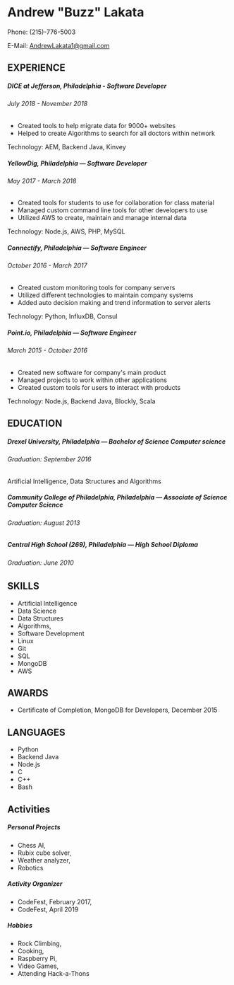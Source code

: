 # Andrew "Buzz" Lakata

Phone: (215)-776-5003

E-Mail: AndrewLakata1@gmail.com

## EXPERIENCE

##### DICE at Jefferson, Philadelphia - Software Developer 
###### July  2018 - November 2018

- Created tools to help migrate data for 9000+ websites
- Helped to create Algorithms to search for all doctors within network

Technology: AEM, Backend Java, Kinvey

##### YellowDig, Philadelphia — Software Developer
###### May  2017 - March 2018
- Created tools for students to use for collaboration for class material
- Managed custom command line tools for other developers to use
- Utilized AWS to create, maintain and manage internal data

Technology: Node.js, AWS, PHP, MySQL

##### Connectify, Philadelphia — Software Engineer
###### October 2016 - March 2017
- Created custom monitoring tools for company servers
- Utilized different technologies to maintain company systems
- Added auto decision making and trend information to server alerts

Technology: Python, InfluxDB, Consul

##### Point.io, Philadelphia — Software Engineer
###### March 2015 - October 2016
- Created new software for company's main product
- Managed projects to work within other applications
- Created custom tools for users to interact with products

Technology: Node.js, Backend Java, Blockly, Scala

## EDUCATION
##### Drexel University, Philadelphia — Bachelor of Science Computer science

###### Graduation: September 2016

Artificial Intelligence, Data Structures and Algorithms 

##### Community College of Philadelphia, Philadelphia — Associate of Science Computer Science 
###### Graduation: August 2013

##### Central High School (269), Philadelphia — High School Diploma
###### Graduation: June 2010

## SKILLS
- Artificial Intelligence 
- Data Science 
- Data Structures
- Algorithms,
- Software Development
- Linux
- Git
- SQL
- MongoDB
- AWS

## AWARDS
- Certificate of Completion, MongoDB for Developers, December 2015

## LANGUAGES
- Python
- Backend Java
- Node.js
- C
- C++
- Bash

## Activities

##### Personal Projects

- Chess AI,
- Rubix cube solver,
- Weather analyzer,
- Robotics

##### Activity Organizer 

- CodeFest, February 2017,
- CodeFest, April 2019

##### Hobbies

- Rock Climbing, 
- Cooking,
- Raspberry Pi,
- Video Games,
- Attending Hack-a-Thons
